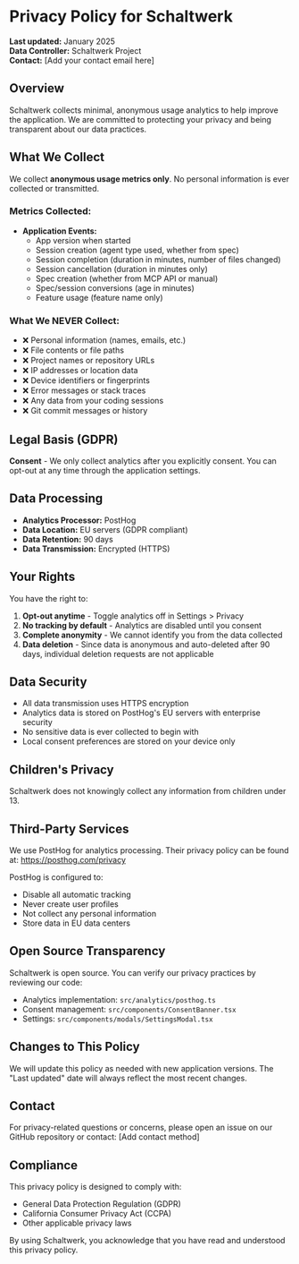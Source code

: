 # Privacy Policy for Schaltwerk

**Last updated:** January 2025  
**Data Controller:** Schaltwerk Project  
**Contact:** [Add your contact email here]

## Overview

Schaltwerk collects minimal, anonymous usage analytics to help improve the application. We are committed to protecting your privacy and being transparent about our data practices.

## What We Collect

We collect **anonymous usage metrics only**. No personal information is ever collected or transmitted.

### Metrics Collected:

- **Application Events:**
  - App version when started
  - Session creation (agent type used, whether from spec)
  - Session completion (duration in minutes, number of files changed)
  - Session cancellation (duration in minutes only)
  - Spec creation (whether from MCP API or manual)
  - Spec/session conversions (age in minutes)
  - Feature usage (feature name only)

### What We NEVER Collect:

- ❌ Personal information (names, emails, etc.)
- ❌ File contents or file paths
- ❌ Project names or repository URLs
- ❌ IP addresses or location data
- ❌ Device identifiers or fingerprints
- ❌ Error messages or stack traces
- ❌ Any data from your coding sessions
- ❌ Git commit messages or history

## Legal Basis (GDPR)

**Consent** - We only collect analytics after you explicitly consent. You can opt-out at any time through the application settings.

## Data Processing

- **Analytics Processor:** PostHog
- **Data Location:** EU servers (GDPR compliant)
- **Data Retention:** 90 days
- **Data Transmission:** Encrypted (HTTPS)

## Your Rights

You have the right to:

1. **Opt-out anytime** - Toggle analytics off in Settings > Privacy
2. **No tracking by default** - Analytics are disabled until you consent
3. **Complete anonymity** - We cannot identify you from the data collected
4. **Data deletion** - Since data is anonymous and auto-deleted after 90 days, individual deletion requests are not applicable

## Data Security

- All data transmission uses HTTPS encryption
- Analytics data is stored on PostHog's EU servers with enterprise security
- No sensitive data is ever collected to begin with
- Local consent preferences are stored on your device only

## Children's Privacy

Schaltwerk does not knowingly collect any information from children under 13.

## Third-Party Services

We use PostHog for analytics processing. Their privacy policy can be found at: https://posthog.com/privacy

PostHog is configured to:
- Disable all automatic tracking
- Never create user profiles
- Not collect any personal information
- Store data in EU data centers

## Open Source Transparency

Schaltwerk is open source. You can verify our privacy practices by reviewing our code:
- Analytics implementation: `src/analytics/posthog.ts`
- Consent management: `src/components/ConsentBanner.tsx`
- Settings: `src/components/modals/SettingsModal.tsx`

## Changes to This Policy

We will update this policy as needed with new application versions. The "Last updated" date will always reflect the most recent changes.

## Contact

For privacy-related questions or concerns, please open an issue on our GitHub repository or contact: [Add contact method]

## Compliance

This privacy policy is designed to comply with:
- General Data Protection Regulation (GDPR)
- California Consumer Privacy Act (CCPA)
- Other applicable privacy laws

By using Schaltwerk, you acknowledge that you have read and understood this privacy policy.
